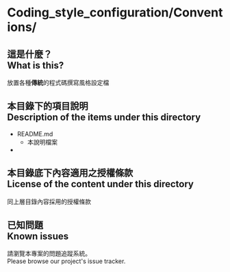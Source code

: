 # Coding_style_configuration/Conventions/
## 這是什麼？<br />What is this?
放置各種**傳統**的程式碼撰寫風格設定檔

## 本目錄下的項目說明<br />Description of the items under this directory
* README.md
	* 本說明檔案
* 

## 本目錄底下內容適用之授權條款<br />License of the content under this directory
同上層目錄內容採用的授權條款

## 已知問題<br />Known issues
請瀏覽本專案的問題追蹤系統。  
Please browse our project's issue tracker.